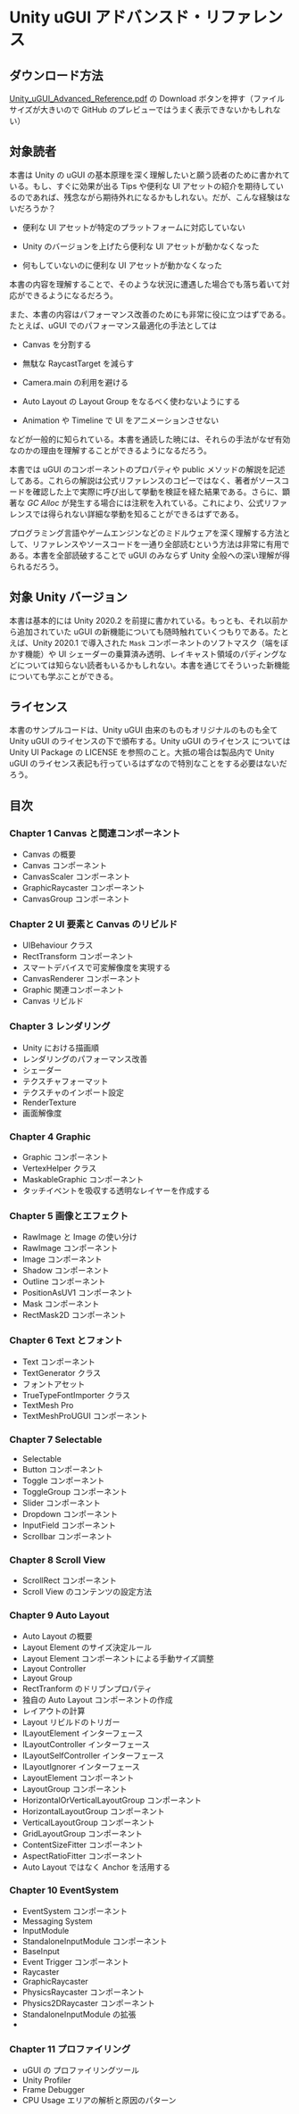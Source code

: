 # Unity uGUI アドバンスド・リファレンス

## ダウンロード方法

[Unity_uGUI_Advanced_Reference.pdf](https://github.com/heppoko/Unity_uGUI_Advance_Reference/blob/main/Unity_uGUI_Advanced_Reference.pdf) の Download ボタンを押す（ファイルサイズが大きいので GitHub のプレビューではうまく表示できないかもしれない）

## 対象読者

本書は Unity の uGUI の基本原理を深く理解したいと願う読者のために書かれている。もし、すぐに効果が出る Tips や便利な UI アセットの紹介を期待しているのであれば、残念ながら期待外れになるかもしれない。だが、こんな経験はないだろうか？

- 便利な UI アセットが特定のプラットフォームに対応していない

- Unity のバージョンを上げたら便利な UI アセットが動かなくなった

- 何もしていないのに便利な UI アセットが動かなくなった

本書の内容を理解することで、そのような状況に遭遇した場合でも落ち着いて対応ができるようになるだろう。

また、本書の内容はパフォーマンス改善のためにも非常に役に立つはずである。たとえば、uGUI でのパフォーマンス最適化の手法としては

- Canvas を分割する

- 無駄な RaycastTarget を減らす

- Camera.main の利用を避ける

- Auto Layout の Layout Group をなるべく使わないようにする

- Animation や Timeline で UI をアニメーションさせない

などが一般的に知られている。本書を通読した暁には、それらの手法がなぜ有効なのかの理由を理解することができるようになるだろう。

本書では uGUI のコンポーネントのプロパティや public メソッドの解説を記述してある。これらの解説は公式リファレンスのコピーではなく、著者がソースコードを確認した上で実際に呼び出して挙動を検証を経た結果である。さらに、顕著な *GC Alloc* が発生する場合には注釈を入れている。これにより、公式リファレンスでは得られない詳細な挙動を知ることができるはずである。

プログラミング言語やゲームエンジンなどのミドルウェアを深く理解する方法として、リファレンスやソースコードを一通り全部読むという方法は非常に有用である。本書を全部読破することで uGUI のみならず Unity 全般への深い理解が得られるだろう。

## 対象 Unity バージョン

本書は基本的には Unity 2020.2 を前提に書かれている。もっとも、それ以前から追加されていた uGUI の新機能についても随時触れていくつもりである。たとえば、Unity 2020.1 で導入された `Mask` コンポーネントのソフトマスク（端をぼかす機能）や UI シェーダーの乗算済み透明、レイキャスト領域のパディングなどについては知らない読者もいるかもしれない。本書を通じてそういった新機能についても学ぶことができる。

## ライセンス

本書のサンプルコードは、Unity uGUI 由来のものもオリジナルのものも全て Unity uGUI のライセンスの下で頒布する。Unity uGUI のライセンス については Unity UI Package の LICENSE を参照のこと。大抵の場合は製品内で Unity uGUI のライセンス表記も行っているはずなので特別なことをする必要はないだろう。

## 目次

### Chapter 1 Canvas と関連コンポーネント

- Canvas の概要
- Canvas コンポーネント
- CanvasScaler コンポーネント
- GraphicRaycaster コンポーネント
- CanvasGroup コンポーネント
  
### Chapter 2 UI 要素と Canvas のリビルド

- UIBehaviour クラス
- RectTransform コンポーネント
- スマートデバイスで可変解像度を実現する
- CanvasRenderer コンポーネント
- Graphic 関連コンポーネント
- Canvas リビルド

### Chapter 3 レンダリング

- Unity における描画順
- レンダリングのパフォーマンス改善
- シェーダー
- テクスチャフォーマット
- テクスチャのインポート設定
- RenderTexture
- 画面解像度

### Chapter 4 Graphic

- Graphic コンポーネント
- VertexHelper クラス
- MaskableGraphic コンポーネント
- タッチイベントを吸収する透明なレイヤーを作成する

### Chapter 5 画像とエフェクト
- RawImage と Image の使い分け
- RawImage コンポーネント
- Image コンポーネント
- Shadow コンポーネント
- Outline コンポーネント
- PositionAsUV1 コンポーネント
- Mask コンポーネント
- RectMask2D コンポーネント

### Chapter 6 Text とフォント

- Text コンポーネント
- TextGenerator クラス
- フォントアセット
- TrueTypeFontImporter クラス
- TextMesh Pro
- TextMeshProUGUI コンポーネント

### Chapter 7 Selectable

- Selectable
- Button コンポーネント
- Toggle コンポーネント
- ToggleGroup コンポーネント
- Slider コンポーネント
- Dropdown コンポーネント
- InputField コンポーネント
- Scrollbar コンポーネント

### Chapter 8 Scroll View

- ScrollRect コンポーネント
- Scroll View のコンテンツの設定方法

### Chapter 9 Auto Layout

- Auto Layout の概要
- Layout Element のサイズ決定ルール
- Layout Element コンポーネントによる手動サイズ調整
- Layout Controller
- Layout Group
- RectTranform のドリブンプロパティ
- 独自の Auto Layout コンポーネントの作成
- レイアウトの計算
- Layout リビルドのトリガー
- ILayoutElement インターフェース
- ILayoutController インターフェース
- ILayoutSelfController インターフェース
- ILayoutIgnorer インターフェース
- LayoutElement コンポーネント
- LayoutGroup コンポーネント
- HorizontalOrVerticalLayoutGroup コンポーネント
- HorizontalLayoutGroup コンポーネント
- VerticalLayoutGroup コンポーネント
- GridLayoutGroup コンポーネント
- ContentSizeFitter コンポーネント
- AspectRatioFitter コンポーネント
- Auto Layout ではなく Anchor を活用する

### Chapter 10 EventSystem

- EventSystem コンポーネント
- Messaging System
- InputModule
- StandaloneInputModule コンポーネント
- BaseInput
- Event Trigger コンポーネント
- Raycaster
- GraphicRaycaster
- PhysicsRaycaster コンポーネント
- Physics2DRaycaster コンポーネント
- StandaloneInputModule の拡張
- 
### Chapter 11 プロファイリング

- uGUI の プロファイリングツール
- Unity Profiler
- Frame Debugger
- CPU Usage エリアの解析と原因のパターン

